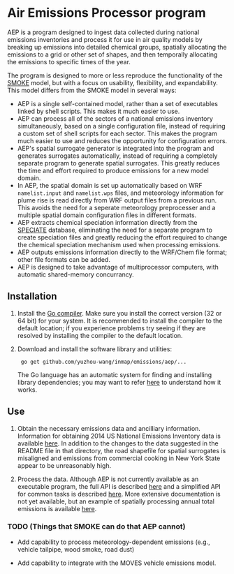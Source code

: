 # **A**ir **E**missions **P**rocessor program

AEP is a program designed to ingest data collected during national emissions inventories and process it for use in air quality models by breaking up emissions into detailed chemical groups, spatially allocating the emissions to a grid or other set of shapes, and then temporally allocating the emissions to specific times of the year.

The program is designed to more or less reproduce the functionality of the [SMOKE](http://www.cmascenter.org/smoke/) model, but with a focus on usability, flexibility, and expandability. This model differs from the SMOKE model in several ways:

* AEP is a single self-contained model, rather than a set of executables linked by shell scripts. This makes it much easier to use.
* AEP can process all of the sectors of a national emissions inventory simultaneously, based on a single configuration file, instead of requiring a custom set of shell scripts for each sector. This makes the program much easier to use and reduces the opportunity for configuration errors.
* AEP's spatial surrogate generator is integrated into the program and generates surrogates automatically, instead of requiring a completely separate program to generate spatial surrogates. This greatly reduces the time and effort required to produce emissions for a new model domain.
* In AEP, the spatial domain is set up automatically based on WRF `namelist.input` and `namelist.wps` files, and meteorology information for plume rise is read directly from WRF output files from a previous run. This avoids the need for a seperate meteorology preprocesser and a multiple spatial domain configuration files in different formats.
* AEP extracts chemical speciation information directly from the [SPECIATE](http://www.epa.gov/ttnchie1/software/speciate/) database, eliminating the need for a separate program to create speciation files and greatly reducing the effort required to change the chemical speciation mechanism used when processing emissions.
* AEP outputs emissions information directly to the WRF/Chem file format; other file formats can be added.
* AEP is designed to take advantage of multiprocessor computers, with automatic shared-memory concurrancy.

## Installation

1. Install the [Go compiler](http://golang.org/doc/install). Make sure you install the correct version (32 or 64 bit) for your system. It is recommended to install the compiler to the default location; if you experience problems try seeing if they are resolved by installing the compiler to the default location.

2. Download and install the software library and utilities:

		go get github.com/yuzhou-wang/inmap/emissions/aep/...
	The Go language has an automatic system for finding and installing library dependencies; you may want to refer [here](http://golang.org/doc/code.html) to understand how it works.

## Use

1. Obtain the necessary emissions data and ancilliary information. Information for obtaining 2014 US National Emissions Inventory data is available [here](data/nei2014). In addition to the changes to the data suggested in the README file in that directory, the road shapefile for spatial surrogates is misaligned and emissions from commercial cooking in New York State appear to be unreasonably high.

2. Process the data. Although AEP is not currently available as an executable program, the full API is described [here](https://godoc.org/github.com/yuzhou-wang/inmap/emissions/aep) and a simplified API for common tasks is described [here](https://godoc.org/github.com/ctessum/spatialmodel/inmap/emissions/aeputil). More extensive documentation is not yet available, but an example of spatially processing annual total emissions is available [here](aeputil/scale_test.go).


### TODO (Things that SMOKE can do that AEP cannot)

* Add capability to process meteorology-dependent emissions (e.g., vehicle tailpipe, wood smoke, road dust)

* Add capability to integrate with the MOVES vehicle emissions model.
